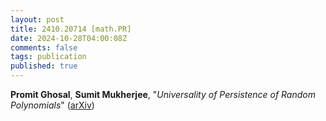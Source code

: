 ```yaml
---
layout: post
title: 2410.20714 [math.PR]
date: 2024-10-28T04:00:08Z
comments: false
tags: publication
published: true
---
```


<b>Promit Ghosal</b>, <b>Sumit Mukherjee</b>, "<i>Universality of Persistence of Random Polynomials</i>" ([arXiv](http://arxiv.org/abs/2410.20714v1))

